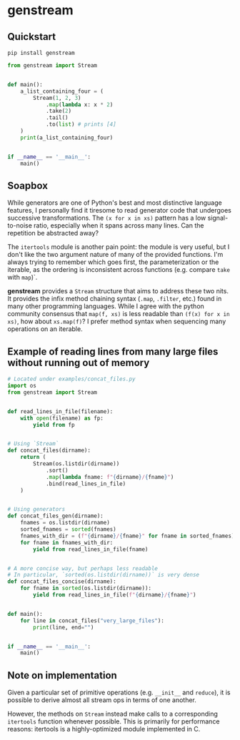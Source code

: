 # genstream

## Quickstart

`pip install genstream`

```python
from genstream import Stream


def main():
    a_list_containing_four = (
        Stream(1, 2, 3)
            .map(lambda x: x * 2)
            .take(2)
            .tail()
            .to(list) # prints [4]
    )
    print(a_list_containing_four)


if __name__ == '__main__':
    main()
```


## Soapbox
While generators are one of Python's best and most distinctive language features, I personally find it tiresome to read 
generator code that undergoes successive transformations. The `(x for x in xs)` pattern has a low signal-to-noise ratio, 
especially when it spans across many lines. Can the repetition be abstracted away?

The `itertools` module is another pain point: the module is very useful, but I don't like the two argument nature of
many of the provided functions. I'm always trying to remember which goes first, the parameterization or the iterable,
as the ordering is inconsistent across functions (e.g. compare `take` with `map`)`.

**genstream** provides a `Stream` structure that aims to address these two nits. It provides the infix method chaining syntax
(`.map`, `.filter`, etc.) found in many other programming languages. While I agree with
the python community consensus that `map(f, xs)` is less readable than `(f(x) for x in xs)`, how about `xs.map(f)`? I
prefer method syntax when sequencing many operations on an iterable.

## Example of reading lines from many large files without running out of memory

```python
# Located under examples/concat_files.py
import os
from genstream import Stream


def read_lines_in_file(filename):
    with open(filename) as fp:
        yield from fp


# Using `Stream`
def concat_files(dirname):
    return (
        Stream(os.listdir(dirname))
            .sort()
            .map(lambda fname: f"{dirname}/{fname}")
            .bind(read_lines_in_file)
    )


# Using generators
def concat_files_gen(dirname):
    fnames = os.listdir(dirname)
    sorted_fnames = sorted(fnames)
    fnames_with_dir = (f"{dirname}/{fname}" for fname in sorted_fnames)
    for fname in fnames_with_dir:
        yield from read_lines_in_file(fname)


# A more concise way, but perhaps less readable
# In particular, `sorted(os.listdir(dirname))` is very dense
def concat_files_concise(dirname):
    for fname in sorted(os.listdir(dirname)):
        yield from read_lines_in_file(f"{dirname}/{fname}")


def main():
    for line in concat_files("very_large_files"):
        print(line, end="")


if __name__ == '__main__':
    main()
```

## Note on implementation
Given a particular set of primitive operations (e.g. `__init__` and `reduce`),
it is possible to derive almost all stream ops in terms of one another.

However, the methods on `Stream` instead make calls to a corresponding
`itertools` function whenever possible. This is primarily for performance
reasons: itertools is a highly-optimized module implemented in C.

